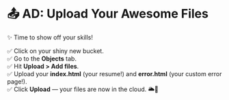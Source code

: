 # 📤 AD: Upload Your Awesome Files

✨ Time to show off your skills!

✅ Click on your shiny new bucket.  
✅ Go to the **Objects** tab.  
✅ Hit **Upload > Add files**.  
✅ Upload your **index.html** (your resume!) and **error.html** (your custom error page!).  
✅ Click **Upload** — your files are now in the cloud. 🌥️🚀
